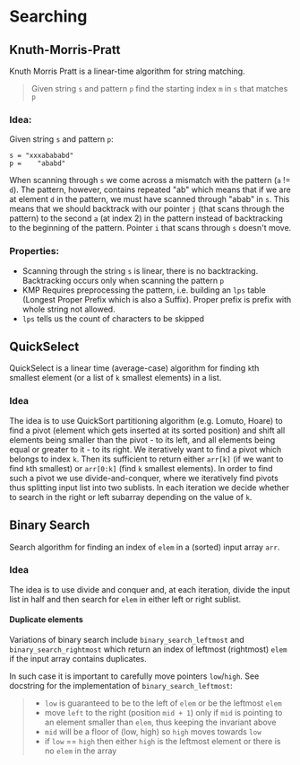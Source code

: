 # Searching

## Knuth-Morris-Pratt
Knuth Morris Pratt is a linear-time algorithm for string matching.
> Given string `s` and pattern `p` find the starting index `m` in `s` that matches `p`

### Idea:
Given string `s` and pattern `p`:
```
s = "xxxabababd"
p =    "ababd"
```
When scanning through `s` we come across a mismatch with the pattern (`a` != `d`).
The pattern, however, contains repeated "ab" which means that if we are at element `d` in the
pattern, we must have scanned through "abab" in `s`. This means that we should backtrack
with our pointer `j` (that scans through the pattern) to the second `a` (at index 2) in the
pattern instead of backtracking to the beginning of the pattern. Pointer `i` that scans
through `s` doesn't move.

### Properties:
- Scanning through the string `s` is linear, there is no backtracking. Backtracking
occurs only when scanning the pattern `p`
- KMP Requires preprocessing the pattern, i.e. building an `lps` table (Longest Proper
Prefix which is also a Suffix). Proper prefix is prefix with whole string not allowed.
- `lps` tells us the count of characters to be skipped



## QuickSelect
QuickSelect is a linear time (average-case) algorithm for finding `k`th smallest element
(or a list of `k` smallest elements) in a list.

### Idea
The idea is to use QuickSort partitioning algorithm (e.g. Lomuto, Hoare) to find a pivot
(element which gets inserted at its sorted position) and shift all elements being
smaller than the pivot - to its left, and all elements being equal or greater to it - 
to its right. We iteratively want to find a pivot which belongs to index `k`. Then its
sufficient to return either `arr[k]` (if we want to find `k`th smallest) or `arr[0:k]`
(find `k` smallest elements). In order to find such a pivot we use divide-and-conquer,
where we iteratively find pivots thus splitting input list into two sublists. In each
iteration we decide whether to search in the right or left subarray depending on the 
value of `k`.


## Binary Search
Search algorithm for finding an index of `elem` in a (sorted) input array `arr`.

### Idea
The idea is to use divide and conquer and, at each iteration, divide the input list in
half and then search for `elem` in either left or right sublist.

#### Duplicate elements
Variations of binary search include `binary_search_leftmost` and `binary_search_rightmost`
which return an index of leftmost (rightmost) `elem` if the input array contains duplicates.

In such case it is important to carefully move pointers `low`/`high`. See docstring for
the implementation of `binary_search_leftmost`:

>- `low` is guaranteed to be to the left of `elem` or be the leftmost `elem`
>- move `left` to the right (position `mid + 1`) only if `mid` is pointing to an element
smaller than `elem`, thus keeping the invariant above
> - `mid` will be a floor of (low, high) so `high` moves towards `low`
>- if `low` == `high` then either `high` is the leftmost element or there is no
`elem` in the array
